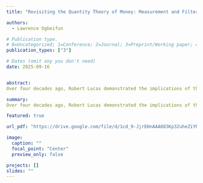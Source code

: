 ```yaml
---
title: "Revisiting the Quantity Theory of Money: Measurement and Filtering Perspectives"

authors:
  - Lawrence Ogbeifun

# Publication type.
# 0=Uncategorized; 1=Conference; 2=Journal; 3=Preprint/Working paper; 4=Report; 5=Book; 6=Book section; 7=Thesis; 8=Patent
publication_types: ["3"]

# Dates (omit any you don't need)
date: 2025-09-16


abstract: 
Over four decades ago, Robert Lucas demonstrated the implications of the Quantity Theory of Money (QTM) through empirical evidence linking inflation rates, nominal interest rates, and the growth rates of monetary aggregates. This study builds on Lucas’ foundational work by extending the analysis over a longer period, using advanced monetary measurement and filtering techniques, and substituting short-term interest rates with a long-term interest rate measure. The findings reaffirm the importance of money supply measures and filtering techniques when evaluating Lucas’ predictions. Notably, irrespective of the sample period considered, the results consistently show that Divisia M2 and MZM, when analyzed using the Hamilton filtering technique, closely align with the QTM.

summary: 
Over four decades ago, Robert Lucas demonstrated the implications of the Quantity Theory of Money (QTM) through empirical evidence linking inflation rates, nominal interest rates, and the growth rates of monetary aggregates. This study builds on Lucas’ foundational work by extending the analysis over a longer period, using advanced monetary measurement and filtering techniques, and substituting short-term interest rates with a long-term interest rate measure. The findings reaffirm the importance of money supply measures and filtering techniques when evaluating Lucas’ predictions. Notably, irrespective of the sample period considered, the results consistently show that Divisia M2 and MZM, when analyzed using the Hamilton filtering technique, closely align with the QTM.

featured: true

url_pdf: "https://drive.google.com/file/d/1cd_9-JjrEHnAAA083Kp32uheZiYNnIpX/view?usp=drive_link"

image:
  caption: ""
  focal_point: "Center"
  preview_only: false

projects: []
slides: ""
---
```

